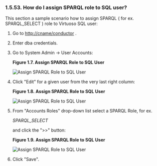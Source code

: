 <div>

<div>

<div>

<div>

### 1.5.53. How do I assign SPARQL role to SQL user?

</div>

</div>

</div>

This section a sample scenario how to assign SPARQL ( for ex.
SPARQL_SELECT ) role to Virtuoso SQL user:

<div>

1.  Go to <a href="http://cname/conductor" class="ulink"
    target="_top">http://cname/conductor</a> .

2.  Enter dba credentials.

3.  Go to System Admin -\> User Accounts:

    <div>

    <div>

    **Figure 1.7. Assign SPARQL Role to SQL User**

    <div>

    <div>

    ![Assign SPARQL Role to SQL User](images/ui/ag1.png)

    </div>

    </div>

    </div>

      

    </div>

4.  Click "Edit" for a given user from the very last right column:

    <div>

    <div>

    **Figure 1.8. Assign SPARQL Role to SQL User**

    <div>

    <div>

    ![Assign SPARQL Role to SQL User](images/ui/ag2.png)

    </div>

    </div>

    </div>

      

    </div>

5.  From "Accounts Roles" drop-down list select a SPARQL Role, for ex.

    <span class="emphasis">*SPARQL_SELECT*</span>

    and click the "\>\>" button:

    <div>

    <div>

    **Figure 1.9. Assign SPARQL Role to SQL User**

    <div>

    <div>

    ![Assign SPARQL Role to SQL User](images/ui/ag3.png)

    </div>

    </div>

    </div>

      

    </div>

6.  Click "Save".

</div>

</div>
